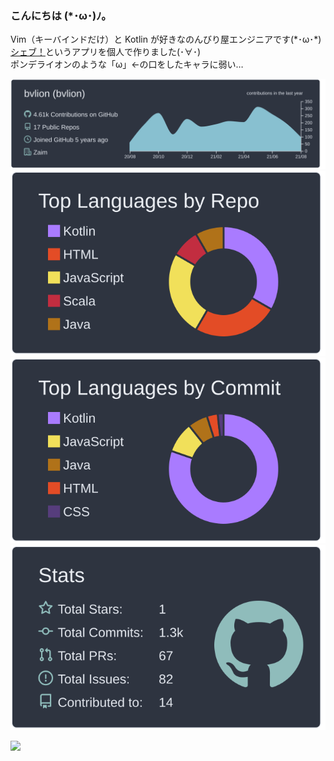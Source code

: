 ### こんにちは (\*･ω･)ﾉ。

Vim（キーバインドだけ）と Kotlin が好きなのんびり屋エンジニアです(\*･ω･\*)  
[シェブ！](https://play.google.com/store/apps/details?id=net.ambitious.android.sharebookmarks)というアプリを個人で作りました(･∀･)  
ポンデライオンのような「ω」←の口をしたキャラに弱い…

[![](https://raw.githubusercontent.com/bvlion/bvlion/main/profile-summary-card-output/nord_dark/0-profile-details.svg)](https://github.com/vn7n24fzkq/github-profile-summary-cards)
[![](https://raw.githubusercontent.com/bvlion/bvlion/main/profile-summary-card-output/nord_dark/1-repos-per-language.svg)](https://github.com/vn7n24fzkq/github-profile-summary-cards)
[![](https://raw.githubusercontent.com/bvlion/bvlion/main/profile-summary-card-output/nord_dark/2-most-commit-language.svg)](https://github.com/vn7n24fzkq/github-profile-summary-cards)
[![](https://raw.githubusercontent.com/bvlion/bvlion/main/profile-summary-card-output/nord_dark/3-stats.svg)](https://github.com/vn7n24fzkq/github-profile-summary-cards)

![](https://komarev.com/ghpvc/?username=bvlion&color=green)


<!--
**bvlion/bvlion** is a ✨ _special_ ✨ repository because its `README.md` (this file) appears on your GitHub profile.

Here are some ideas to get you started:

- 🔭 I’m currently working on ...
- 🌱 I’m currently learning ...
- 👯 I’m looking to collaborate on ...
- 🤔 I’m looking for help with ...
- 💬 Ask me about ...
- 📫 How to reach me: ...
- 😄 Pronouns: ...
- ⚡ Fun fact: ...
-->
